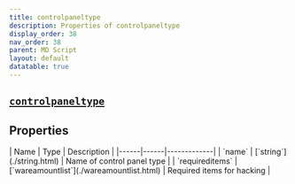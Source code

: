 ```yaml
---
title: controlpaneltype
description: Properties of controlpaneltype
display_order: 38
nav_order: 38
parent: MD Script
layout: default
datatable: true
---
```


##  [`controlpaneltype`](./controlpaneltype.html) 


## Properties

<div class="datatable-begin"></div>
| Name | Type | Description |
|------|------|-------------|
| `name` | [`string`](./string.html) | Name of control panel type |
| `requireditems` | [`wareamountlist`](./wareamountlist.html) | Required items for hacking |
<div class="datatable-end"></div>



